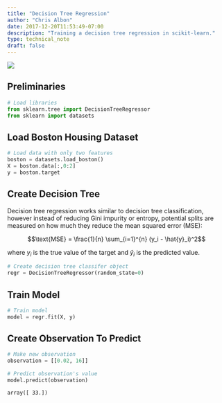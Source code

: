 ```yaml
---
title: "Decision Tree Regression"
author: "Chris Albon"
date: 2017-12-20T11:53:49-07:00
description: "Training a decision tree regression in scikit-learn."
type: technical_note
draft: false
---
```

<a alt="Decision Tree Regression" href="https://machinelearningflashcards.com">
    <img src="/images/machine_learning_flashcards/Decision_Tree_Regression_print.png" class="flashcard center-block">
</a>

## Preliminaries


```python
# Load libraries
from sklearn.tree import DecisionTreeRegressor
from sklearn import datasets
```

## Load Boston Housing Dataset


```python
# Load data with only two features
boston = datasets.load_boston()
X = boston.data[:,0:2]
y = boston.target
```

## Create Decision Tree

Decision tree regression works similar to decision tree classification, however instead of reducing Gini impurity or entropy, potential splits are measured on how much they reduce the mean squared error (MSE):

$$\text{MSE} = \frac{1}{n} \sum_{i=1}^{n} (y_i - \hat{y}_i)^2$$

where $y_i$ is the true value of the target and $\hat{y}_i$ is the predicted value.


```python
# Create decision tree classifer object
regr = DecisionTreeRegressor(random_state=0)
```

## Train Model


```python
# Train model
model = regr.fit(X, y)
```

## Create Observation To Predict


```python
# Make new observation
observation = [[0.02, 16]]
              
# Predict observation's value  
model.predict(observation)
```




    array([ 33.])


